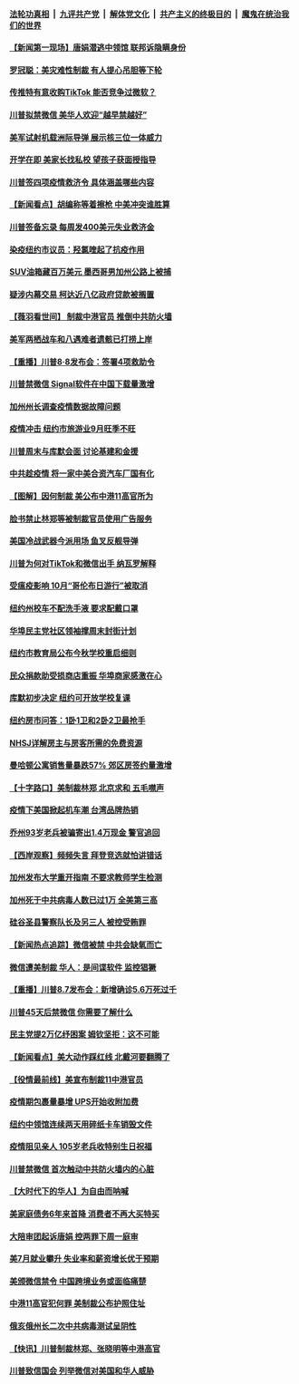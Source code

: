 ####  [法轮功真相](../../../../basic/blob/master/README.md?t=08092031) &nbsp;|&nbsp; [九评共产党](../../../../9ping.md/blob/master/README.md?t=08092031) &nbsp;|&nbsp; [解体党文化](../../../../jtdwh.md/blob/master/README.md?t=08092031)  &nbsp;|&nbsp; [共产主义的终极目的](../../../../gczydzjmd.md/blob/master/README.md?t=08092031) &nbsp;|&nbsp; [魔鬼在统治我们的世界](../../../../mgztzwmdsj.md/blob/master/README.md?t=08092031) 

#### [【新闻第一现场】唐娟潜逃中领馆 联邦诉隐瞒身份](../pages/nsc412/n12317432.md?t=08092031) 

#### [罗冠聪：美灾难性制裁 有人提心吊胆等下轮](../pages/nsc412/n12317393.md?t=08092031) 

#### [传推特有意收购TikTok 能否竞争过微软？](../pages/nsc412/n12316931.md?t=08092031) 

#### [川普拟禁微信 美华人欢迎“越早禁越好”](../pages/nsc412/n12317101.md?t=08092031) 

#### [美军试射机载洲际导弹 展示核三位一体威力](../pages/nsc412/n12316427.md?t=08092031) 

#### [开学在即 美家长找私校 望孩子获面授指导](../pages/nsc412/n12316800.md?t=08092031) 

#### [川普签四项疫情救济令 具体涵盖哪些内容](../pages/nsc412/n12316641.md?t=08092031) 

#### [【新闻看点】胡编称等着擦枪 中美冲突谁胜算](../pages/nsc412/n12316489.md?t=08092031) 

#### [川普签备忘录 每周发400美元失业救济金](../pages/nsc412/n12316751.md?t=08092031) 

#### [染疫纽约市议员：羟氯喹起了抗疫作用](../pages/nsc412/n12316621.md?t=08092031) 

#### [SUV油箱藏百万美元 墨西哥男加州公路上被捕](../pages/nsc412/n12316679.md?t=08092031) 

#### [疑涉内幕交易 柯达近八亿政府贷款被搁置](../pages/nsc412/n12316611.md?t=08092031) 

#### [【薇羽看世间】 制裁中港官员 推倒中共防火墙](../pages/nsc412/n12316512.md?t=08092031) 

#### [美军两栖战车和八遇难者遗骸已打捞上岸](../pages/nsc412/n12316549.md?t=08092031) 

#### [【重播】川普8·8发布会：签署4项救助令](../pages/nsc412/n12316298.md?t=08092031) 

#### [川普禁微信 Signal软件在中国下载量激增](../pages/nsc412/n12316337.md?t=08092031) 

#### [加州州长调查疫情数据故障问题](../pages/nsc412/n12316429.md?t=08092031) 

#### [疫情冲击 纽约市旅游业9月旺季不旺](../pages/nsc412/n12316299.md?t=08092031) 

#### [川普周末与库默会面 讨论基建和金援](../pages/nsc412/n12315520.md?t=08092031) 

#### [中共趁疫情 将一家中美合资汽车厂国有化](../pages/nsc412/n12316242.md?t=08092031) 

#### [【图解】因何制裁 美公布中港11高官所为](../pages/nsc412/n12316177.md?t=08092031) 

#### [脸书禁止林郑等被制裁官员使用广告服务](../pages/nsc412/n12316315.md?t=08092031) 

#### [美国冷战武器今派用场 鱼叉反舰导弹](../pages/nsc412/n12316258.md?t=08092031) 

#### [川普为何对TikTok和微信出手 纳瓦罗解释](../pages/nsc412/n12316239.md?t=08092031) 

#### [受瘟疫影响  10月“哥伦布日游行”被取消](../pages/nsc412/n12315516.md?t=08092031) 

#### [纽约州校车不配洗手液 要求配戴口罩](../pages/nsc412/n12315518.md?t=08092031) 

#### [华埠民主党社区领袖撑周末封街计划](../pages/nsc412/n12315513.md?t=08092031) 

#### [纽约市教育局公布今秋学校重启细则](../pages/nsc412/n12315523.md?t=08092031) 

#### [民众捐款助受损商店重振 华埠商家感激在心](../pages/nsc412/n12315526.md?t=08092031) 

#### [库默初步决定 纽约可开放学校复课](../pages/nsc412/n12315529.md?t=08092031) 

#### [纽约房市问答：1卧1卫和2卧2卫最抢手](../pages/nsc412/n12315532.md?t=08092031) 

#### [NHSJ详解房主与房客所需的免费资源](../pages/nsc412/n12315535.md?t=08092031) 

#### [曼哈顿公寓销售量暴跌57% 郊区房签约量激增](../pages/nsc412/n12314933.md?t=08092031) 

#### [【十字路口】美制裁林郑 北京求和 五毛噤声](../pages/nsc412/n12315252.md?t=08092031) 

#### [疫情下美国掀起机车潮 台湾品牌热销](../pages/nsc412/n12315862.md?t=08092031) 

#### [乔州93岁老兵被骗寄出1.4万现金 警官追回](../pages/nsc412/n12315707.md?t=08092031) 

#### [【西岸观察】频频失言 拜登竞选就怕讲错话](../pages/nsc412/n12315597.md?t=08092031) 

#### [加州发布大学重开指南 不要求教师学生检测](../pages/nsc412/n12315658.md?t=08092031) 

#### [加州死于中共病毒人数已过1万 全美第三高](../pages/nsc412/n12315637.md?t=08092031) 

#### [硅谷圣县警察队长及另三人  被控受贿罪](../pages/nsc412/n12315598.md?t=08092031) 

#### [【新闻热点追踪】微信被禁 中共会缺氧而亡](../pages/nsc412/n12315571.md?t=08092031) 

#### [微信遭美制裁 华人：是间谍软件 监控猖獗](../pages/nsc412/n12315094.md?t=08092031) 

#### [【重播】川普8.7发布会：新增确诊5.6万死过千](../pages/nsc412/n12315086.md?t=08092031) 

#### [川普45天后禁微信 你需要了解什么](../pages/nsc412/n12315119.md?t=08092031) 

#### [民主党提2万亿纾困案 姆钦坚拒：这不可能](../pages/nsc412/n12315244.md?t=08092031) 

#### [【新闻看点】美大动作踩红线 北戴河要翻腾了](../pages/nsc412/n12314680.md?t=08092031) 

#### [【役情最前线】美宣布制裁11中港官员](../pages/nsc412/n12314974.md?t=08092031) 

#### [疫情期包裹量暴增 UPS开始收附加费](../pages/nsc412/n12314916.md?t=08092031) 

#### [纽约中领馆连续两天用碎纸卡车销毁文件](../pages/nsc412/n12315002.md?t=08092031) 

#### [疫情阻见亲人 105岁老兵收特别生日祝福](../pages/nsc412/n12314940.md?t=08092031) 

#### [川普禁微信 首次触动中共防火墙内的心脏](../pages/nsc412/n12314929.md?t=08092031) 

#### [【大时代下的华人】为自由而呐喊](../pages/nsc412/n12314826.md?t=08092031) 

#### [美家庭债务6年来首降 消费者不再大买特买](../pages/nsc412/n12314798.md?t=08092031) 

#### [大陪审团起诉唐娟 控两罪下周一庭审](../pages/nsc412/n12314632.md?t=08092031) 

#### [美7月就业攀升 失业率和薪资增长优于预期](../pages/nsc412/n12314543.md?t=08092031) 

#### [美颁微信禁令 中国跨境业务或面临痛楚](../pages/nsc412/n12314693.md?t=08092031) 

#### [中港11高官犯何罪 美制裁公布护照住址](../pages/nsc412/n12314337.md?t=08092031) 

#### [俄亥俄州长二次中共病毒测试呈阴性](../pages/nsc412/n12314110.md?t=08092031) 

#### [【快讯】川普制裁林郑、张晓明等中港高官](../pages/nsc412/n12314245.md?t=08092031) 

#### [川普致信国会 列举微信对美国和华人威胁](../pages/nsc412/n12314100.md?t=08092031) 

